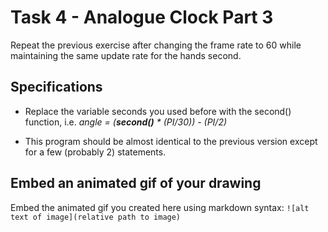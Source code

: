 # Task 4 - Analogue Clock Part 3

Repeat the previous exercise after changing the frame rate to 60 while maintaining the same update rate for the hands second.

## Specifications

- Replace the variable seconds you used before with the second() function, i.e. 
    *angle = (**second()** * (PI/30)) - (PI/2)*

- This program should be almost identical to the previous version except for a few (probably 2) statements.

## Embed an animated gif of your drawing

Embed the animated gif you created here using markdown syntax: `![alt text of image](relative path to image)`
